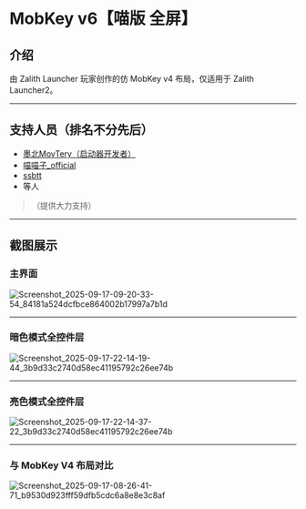 # MobKey v6【喵版 全屏】

## 介绍

由 Zalith Launcher 玩家创作的仿 MobKey v4 布局，仅适用于 Zalith Launcher2。

---

## 支持人员（排名不分先后）

-  [墨北MovTery（启动器开发者）](https://github.com/MovTery) 
-  [喵喵子_official](https://github.com/MiaoMiaoZi-official)
-  [ssbtt](https://github.com/ssbtt)
- 等人

> （提供大力支持）

---

## 截图展示

### 主界面

![Screenshot_2025-09-17-09-20-33-54_84181a524dcfbce864002b17997a7b1d](https://github.com/user-attachments/assets/e6ae64f3-2b43-4005-9dae-219c57f1b4d6)

---

### 暗色模式全控件层

![Screenshot_2025-09-17-22-14-19-44_3b9d33c2740d58ec41195792c26ee74b](https://github.com/user-attachments/assets/129693b0-9eed-4557-8395-953cc19a57ed)

---

### 亮色模式全控件层

![Screenshot_2025-09-17-22-14-37-22_3b9d33c2740d58ec41195792c26ee74b](https://github.com/user-attachments/assets/4869ec8b-ad3f-4ea3-8a0c-e7039d4b6ad4)

---

### 与 MobKey V4 布局对比

![Screenshot_2025-09-17-08-26-41-71_b9530d923fff59dfb5cdc6a8e8e3c8af](https://github.com/user-attachments/assets/3c4cb3f8-1e2f-421b-ac6a-e1350d2df223)


